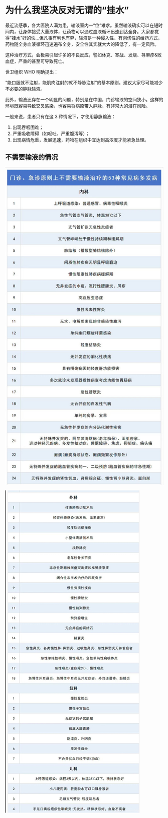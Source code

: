 # 为什么我坚决反对无谓的“挂水”

最近流感季，各大医院人满为患，输液室内一“位”难求。虽然输液确实可以在短时间内，让身体接受大量液体，让药物可以通过血液循环迅速到达全身。大家都觉得“挂水”好的快...但凡事有利也有弊，输液是一种侵入性、有创伤性的给药方式，药物随全身血液循环迅速遍布全身，安全性其实就大大的降低了，有一定风险。

这种治疗方式，会极易引起许多的不良反应，譬如休克、寒战、发烧、荨麻疹&败血症，严重的甚至可导致死亡。

世卫组织 WHO 明确提出：

“能口服就不注射，能肌肉注射的就不静脉注射”的基本原则。建议大家尽可能减少不必要的静脉输液。

此外，输液还存在一个明显的问题，特别是在中国，门诊输液的空间狭小。这样的环境既容易导致交叉感染，也容易将病原带入静脉，有非常大的潜在风险。

一般来说，患者只有在这 3 种情况下，才使用静脉输液：

1. 出现吞咽困难；
2. 严重吸收障碍（如呕吐、严重腹泻等）；
3. 出现病情危重，发展迅速，药物在组织中宜达到高浓度才能紧急处理。

## 不需要输液的情况

![不需要输液的情况 -1](/pics/19_1.png)

![不需要输液的情况 -2](/pics/19_2.png)
